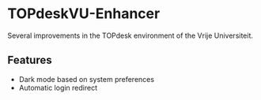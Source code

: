 # TOPdeskVU-Enhancer
Several improvements in the TOPdesk environment of the Vrije Universiteit.

## Features
- Dark mode based on system preferences
- Automatic login redirect
